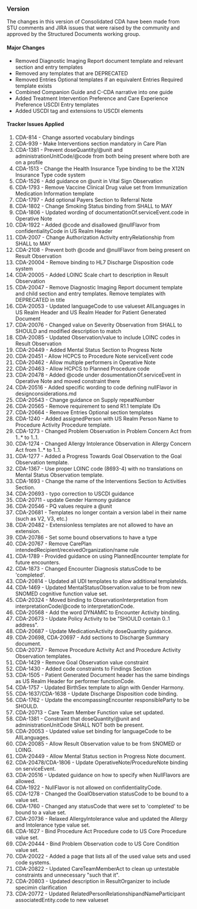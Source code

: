 ### Version 

The changes in this version of Consolidated CDA have been made from STU comments and JIRA issues that were raised by the community and approved by the Structured Documents working group.

#### Major Changes

* Removed Diagnostic Imaging Report document template and relevant section and entry templates
* Removed any templates that are DEPRECATED
* Removed Entries Optional templates if an equivalent Entries Required template exists
* Combined Companion Guide and C-CDA narrative into one guide
* Added Treatment Intervention Preference and Care Experience Preference USCDI Entry templates
* Added USCDI tag and extensions to USCDI elements

#### Tracker Issues Applied

1. CDA-814 - Change assorted vocabulary bindings
2. CDA-939 - Make Interventions section mandatory in Care Plan
3. CDA-1381 - Prevent doseQuantity/@unit and administrationUnitCode/@code from both being present where both are on a profile
4. CDA-1513 - Change the Health Insurance Type binding to be the X12N Insurance Type code system
5. CDA-1526 - Add guidance on @unit in Vital Sign Observation
6. CDA-1793 - Remove Vaccine Clinical Drug value set from Immunization Medication Information template
7. CDA-1797 - Add optional Payers Section to Referral Note
8. CDA-1802 - Change Smoking Status binding from SHALL to MAY
9. CDA-1806 - Updated wording of documentationOf.serviceEvent.code in Operative Note
10. CDA-1922 - Added @code and disallowed @nullFlavor from confidentialityCode in US Realm Header
11. CDA-2007 - Change Authorization Activity entryRelationship from SHALL to MAY
12. CDA-2108 - Prevent both @code and @nullFlavor from being present on Result Observation
13. CDA-20004 - Remove binding to HL7 Discharge Disposition code system
14. CDA-20005 - Added LOINC Scale chart to description in Result Observation
15. CDA-20047 - Remove Diagnostic Imaging Report document template and child section and entry templates.  Remove templates with DEPRECATED in title
16. CDA-20053 - Updated languageCode to use valueset AllLanguages in US Realm Header and US Realm Header for Patient Generated Document
17. CDA-20076 - Changed value on Severity Observation from SHALL to SHOULD and modified description to match
18. CDA-20085 - Updated Observation/value to include LOINC codes in Result Observation
19. CDA-20449 - Added Mental Status Section to Progress Note
20. CDA-20451 - Allow HCPCS to Procedure Note serviceEvent code
21. CDA-20462 - Allow multiple performers in Operative Note
22. CDA-20463 - Allow HCPCS to Planned Procedure code
23. CDA-20478 - Added @code under dosumentationOf.serviceEvent in Operative Note and moved constraint there
24. CDA-20516 - Added specific wording to code defining nullFlavor in designconsiderations.md
25. CDA-20543 - Change guidance on Supply repeatNumber
26. CDA-20565 - Remove requirement to send R1.1 template IDs
27. CDA-20664 - Remove Entries Optional section templates
28. CDA-1240 - Added assignedPerson with US Realm Person Name to Procedure Activity Procedure template.
29. CDA-1273 - Changed Problem Observation in Problem Concern Act from 1..* to 1..1.
30. CDA-1274 - Changed Allergy Intolerance Observation in Allergy Concern Act from 1..* to 1..1.
31. CDA-1277 - Added a Progress Towards Goal Observation to the Goal Observation template.
32. CDA-1367 - Use proper LOINC code (8693-4) with no translations on Mental Status Observation template.
33.	CDA-1693 - Change the name of the Interventions Section to Activities Section.
34. CDA-20693 - typo correction to USCDI guidance
35. CDA-20711 - update Gender Harmony guidance
36. CDA-20546 - PQ values require a @unit
37. CDA-20681 - Templates no longer contain a version label in their name (such as V2, V3, etc.)
38. CDA-20482 - Extensionless templates are not allowed to have an extension.
39. CDA-20786 - Set some bound observations to have a type
40. CDA-20767 - Remove CarePlan intendedRecipient/receivedOrganization/name rule
41. CDA-1789 - Provided guidance on using PlannedEncounter template for future encounters.
42. CDA-1873 - Changed Encounter Diagnosis statusCode to be 'completed'.
43. CDA-20814 - Updated all UDI templates to allow additional templateIds.
44. CDA-1469 - Updated MentalStatusObservation.value to be from new SNOMED cognitive function value set.
45. CDA-20324 - Moved binding to ObservationInterpretation from interpretationCode/@code to interpretationCode.
46. CDA-20568 - Add the word DYNAMIC to Encounter Activity binding.
47. CDA-20673 - Update Policy Activity to be "SHOULD contain 0..1 address".
48. CDA-20687 - Update MedicationActivity doseQuantity guidance.
49. CDA-20698, CDA-20697 - Add sections to Discharge Summary document.
50. CDA-20737 - Remove Procedure Activity Act and Procedure Activity Observation templates.
51. CDA-1429 - Remove Goal Observation value constraint
52. CDA-1430 - Added code constraints to Findings Section
53. CDA-1505 - Patient Generated Document header has the same bindings as US Realm Header for performer functionCode.
54. CDA-1757 - Updated BirthSex template to align with Gender Harmony.
55. CDA-1637/CDA-1638 - Update Discharge Disposition code binding.
56. CDA-1762 - Update the encompassingEncounter responsibleParty to be SHOULD.
57. CDA-20713 - Care Team Member Function value set updated.
58. CDA-1381 - Constraint that doseQuantity/@unit and administrationUnitCode SHALL NOT both be present.
59. CDA-20053 - Updated value set binding for languageCode to be AllLanguages.
60. CDA-20085 - Allow Result Observation value to be from SNOMED or LOING.
61. CDA-20449 - Allow Mental Status section in Progress Note document.
62. CDA-20478/CDA-1806 - Update OperativeNote/ProcedureNote binding on serviceEvent.
63. CDA-20516 - Updated guidance on how to specify when NullFlavors are allowed.
64. CDA-1922 - NullFlavor is not allowed on confidentialityCode.
65. CDA-1278 - Changed the GoalObservation statusCode to be bound to a value set.
66. CDA-1760 - Changed any statusCode that were set to 'completed' to be bound to a value set.
67. CDA-20736 - Relaxed AllergyIntolerance value and updated the Allergy and Intolerance type value set.
68. CDA-1627 - Bind Procedure Act Procedure code to US Core Procedure value set.
69. CDA-20444 - Bind Problem Observation code to US Core Condition value set.
70. CDA-20022 - Added a page that lists all of the used value sets and used code systems.
71. CDA-20822 - Updated CareTeamMemberAct to clean up untestable constraints and unnecessary "such that it".
72. CDA-20803 - Updated description in ResultOrganizer to include specimin clarification
73. CDA-20772 - Updated RelatedPersonRelationshipandNameParticipant associatedEntity.code to new valueset